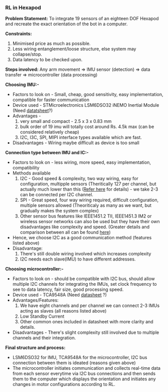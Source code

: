 ### RL in Hexapod
**Problem Statement:** To integrate 19 sensors of an eighteen DOF Hexapod and recreate the exact orientation of the bot in a computer.

**Constraints:**
1. Minimised price as much as possible.
2. Less wiring entanglement/loose structure, else system may collapse/stop.
3. Data latency to be checked upon.

**Steps involved:** Any arm movement => IMU sensor (detection) => data transfer => microcontroller (data processing)

**Choosing IMU:-**
* Factors to look on - Small, cheap, good sensitivity, easy implementation, compatible for faster communication
* Device used - STMicroelectronics LSM6DSO32 iNEMO Inertial Module (Need [datatsheet](https://www.mouser.in/datasheet/2/389/lsm6dso32-1815462.pdf)?) 
* Advantages - 
     1) very small and compact - 2.5 x 3 x 0.83 mm <br/> 
     2) bulk order of 19 imu will totally cost around Rs. 4.5k max (can be considered relatively cheap) <br/> 
     3) I2C, I3C, SPI, MIPI interface types available which are fast.
* Disadvantages - Wiring maybe difficult as device is too small

**Connection type between IMU and IC:-**
* Factors to look on - less wiring, more speed, easy implementation, compatibility
* Methods available
    1) I2C - Good speed & complexity, two way wiring, easy for configuration, multipple sensors (Theritically 127 per channel, but actually much lower than this ([Refer here](https://www.bluedot.space/tutorials/how-many-devices-can-you-connect-on-i2c-bus/) for details) - we take 2-3 can be connected per I2C channel.
    2) SPI - Great speed, four way wiring required, difficult configuration, multiple sensors allowed (Theoriticaly as many as we want, but gradually makes the system complex)
    3) Other sensor bus features like IEEE1451.2 TII, IEEE1451.3 IM2 or wireless sensor networks can also be used but they have their own disadvantages like complexity and speed. (Greater details and comparison between all can be found [here](https://www.mdpi.com/1424-8220/2/7/244/pdf))
* Hence, we choose I2C as a good communication method (features listed above)
* Disadvantage:
    1) There's still double wiring involved which increases complexity
    2) I2C needs each slave(IMU) to have different addresses.

**Choosing microcontroller:-**
* Factors to look on - should be compatible with I2C bus, should allow multiple I2C channels for integrating the IMUs, set clock frequency to see to data latency, fair size, good processing speed.
* Device used - TCA9548A (Need [datasheet](https://pdf1.alldatasheet.com/datasheet-pdf/view/879496/TI1/TCA9548A.html) ?)
* Advantages/Features:
    1) We have eight channels and per channel we can connect 2-3 IMUs acting as slaves (all reasons listed above)
    2) Low Standby Current
    3) Other common ones included in datasheet with more clarity and details.
* Disadvantages - There's slight complexity still involved due to multiple channels and their integration.

**Final structure and process:**
* LSM6DSO32 for IMU, TCA9548A for the microcontroller, I2C bus connection between them is ideated (reasons given above)
* The microcontroller initiates communication and collects real-time data from each sensor everytime via I2C bus connections and then sends them to the computer which displays the orientation and initiates any changes in motor configurations according to RL.
